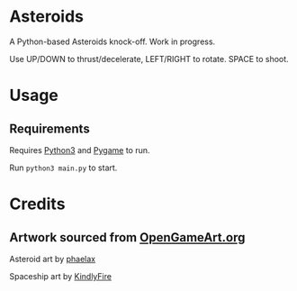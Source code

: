 # Asteroids

A Python-based Asteroids knock-off. Work in progress.

Use UP/DOWN to thrust/decelerate, LEFT/RIGHT to rotate. SPACE to shoot.

# Usage

## Requirements

Requires [Python3](https://www.python.org/download/releases/3.0/) and
[Pygame](https://www.pygame.org) to run.

Run `python3 main.py` to start.

# Credits

## Artwork sourced from [OpenGameArt.org](https://opengameart.org/)

Asteroid art by [phaelax](https://opengameart.org/users/phaelax)

Spaceship art by [KindlyFire](https://opengameart.org/users/kindlyfire)
